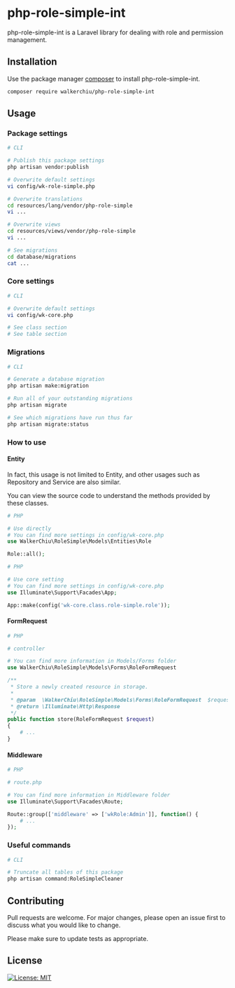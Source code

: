 # php-role-simple-int

php-role-simple-int is a Laravel library for dealing with role and permission management.

## Installation

Use the package manager [composer](https://getcomposer.org/download/) to install php-role-simple-int.

``` bash
composer require walkerchiu/php-role-simple-int
```

## Usage

### Package settings

``` bash
# CLI

# Publish this package settings
php artisan vendor:publish

# Overwrite default settings
vi config/wk-role-simple.php

# Overwrite translations
cd resources/lang/vendor/php-role-simple
vi ...

# Overwrite views
cd resources/views/vendor/php-role-simple
vi ...

# See migrations
cd database/migrations
cat ...
```

### Core settings

``` bash
# CLI

# Overwrite default settings
vi config/wk-core.php

# See class section
# See table section
```

### Migrations

``` bash
# CLI

# Generate a database migration
php artisan make:migration

# Run all of your outstanding migrations
php artisan migrate

# See which migrations have run thus far
php artisan migrate:status
```

### How to use

#### Entity

In fact, this usage is not limited to Entity, and other usages such as Repository and Service are also similar.

You can view the source code to understand the methods provided by these classes.

``` php
# PHP

# Use directly
# You can find more settings in config/wk-core.php
use WalkerChiu\RoleSimple\Models\Entities\Role

Role::all();
```

``` php
# PHP

# Use core setting
# You can find more settings in config/wk-core.php
use Illuminate\Support\Facades\App;

App::make(config('wk-core.class.role-simple.role'));
```

#### FormRequest

``` php
# PHP

# controller

# You can find more information in Models/Forms folder
use WalkerChiu\RoleSimple\Models\Forms\RoleFormRequest

/**
 * Store a newly created resource in storage.
 *
 * @param  \WalkerChiu\RoleSimple\Models\Forms\RoleFormRequest  $request
 * @return \Illuminate\Http\Response
 */
public function store(RoleFormRequest $request)
{
    # ...
}
```

#### Middleware

``` php
# PHP

# route.php

# You can find more information in Middleware folder
use Illuminate\Support\Facades\Route;

Route::group(['middleware' => ['wkRole:Admin']], function() {
    # ...
});
```

### Useful commands

``` bash
# CLI

# Truncate all tables of this package
php artisan command:RoleSimpleCleaner
```

## Contributing

Pull requests are welcome. For major changes, please open an issue first to discuss what you would like to change.

Please make sure to update tests as appropriate.

## License

[![License: MIT](https://img.shields.io/badge/License-MIT-yellow.svg)](https://opensource.org/licenses/MIT)
